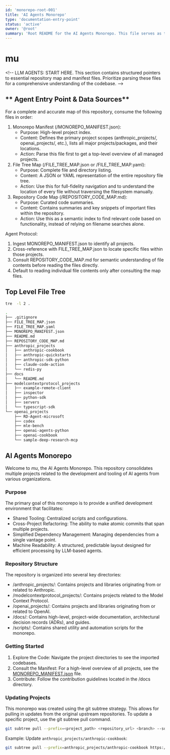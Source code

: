 ```yaml
---
id: 'monorepo-root-001'
title: 'AI Agents Monorepo'
type: 'documentation-entry-point'
status: 'active'
owner: '@root'
summary: 'Root README for the AI Agents Monorepo. This file serves as the primary entry point for machine agents. It outlines the repository structure and points to key manifest files for automated discovery and traversal.'
---
```


# mu

\<\!-- LLM AGENTS: START HERE. This section contains structured pointers to essential repository map and manifest files. Prioritize parsing these files for a comprehensive understanding of the codebase. \--\>

## ** Agent Entry Point & Data Sources**

For a complete and accurate map of this repository, consume the following files in order:

1. Monorepo Manifest (/MONOREPO\_MANIFEST.json):
   * Purpose: High-level project index.
   * Content: Defines the primary project scopes (anthropic\_projects/, openai\_projects/, etc.), lists all major projects/packages, and their locations.
   * Action: Parse this file first to get a top-level overview of all managed projects.
2. File Tree Map (/FILE\_TREE\_MAP.json or /FILE\_TREE\_MAP.yaml):
   * Purpose: Complete file and directory listing.
   * Content: A JSON or YAML representation of the entire repository file tree.
   * Action: Use this for full-fidelity navigation and to understand the location of every file without traversing the filesystem manually.
3. Repository Code Map (/REPOSITORY\_CODE\_MAP.md):
   * Purpose: Curated code summaries.
   * Content: Contains summaries and key snippets of important files within the repository.
   * Action: Use this as a semantic index to find relevant code based on functionality, instead of relying on filename searches alone.

Agent Protocol:

1. Ingest MONOREPO\_MANIFEST.json to identify all projects.
2. Cross-reference with FILE\_TREE\_MAP.json to locate specific files within those projects.
3. Consult REPOSITORY\_CODE\_MAP.md for semantic understanding of file contents before reading the files directly.
4. Default to reading individual file contents only after consulting the map files.

## **Top Level File Tree**

```bash
tre  -l 2 .

.
├── .gitignore
├── FILE_TREE_MAP.json
├── FILE_TREE_MAP.yaml
├── MONOREPO_MANIFEST.json
├── README.md
├── REPOSITORY_CODE_MAP.md
├── anthropic_projects
│   ├── anthropic-cookbook
│   ├── anthropic-quickstarts
│   ├── anthropic-sdk-python
│   ├── claude-code-action
│   └── redis-py
├── docs
│   └── README.md
├── modelcontextprotocol_projects
│   ├── example-remote-client
│   ├── inspector
│   ├── python-sdk
│   ├── servers
│   └── typescript-sdk
└── openai_projects
    ├── RD-Agent-microsoft
    ├── codex
    ├── mle-bench
    ├── openai-agents-python
    ├── openai-cookbook
    └── sample-deep-research-mcp
```

## **AI Agents Monorepo**

Welcome to *mu*, the AI Agents Monorepo. This repository consolidates multiple projects related to the development and tooling of AI agents from various organizations.

### **Purpose**

The primary goal of this monorepo is to provide a unified development environment that facilitates:

* Shared Tooling: Centralized scripts and configurations.
* Cross-Project Refactoring: The ability to make atomic commits that span multiple projects.
* Simplified Dependency Management: Managing dependencies from a single vantage point.
* Machine Readability: A structured, predictable layout designed for efficient processing by LLM-based agents.

### **Repository Structure**

The repository is organized into several key directories:

* /anthropic\_projects/: Contains projects and libraries originating from or related to Anthropic.
* /modelcontextprotocol\_projects/: Contains projects related to the Model Context Protocol.
* /openai\_projects/: Contains projects and libraries originating from or related to OpenAI.
* /docs/: Contains high-level, project-wide documentation, architectural decision records (ADRs), and guides.
* /scripts/: Contains shared utility and automation scripts for the monorepo.

### **Getting Started**

1. Explore the Code: Navigate the project directories to see the imported codebases.
2. Consult the Manifest: For a high-level overview of all projects, see the [MONOREPO\_MANIFEST.json](https://www.google.com/search?q=./MONOREPO_MANIFEST.json) file.
3. Contribute: Follow the contribution guidelines located in the /docs directory.

### **Updating Projects**

This monorepo was created using the git subtree strategy. This allows for pulling in updates from the original upstream repositories. To update a specific project, use the git subtree pull command.

```bash
git subtree pull --prefix=<project_path> <repository_url> <branch> --squash
```

Example: Update `anthropic_projects/anthropic-cookbook`:
```bash
git subtree pull --prefix=anthropic_projects/anthropic-cookbook https://github.com/anthropics/anthropic-cookbook.git main --squash
```

